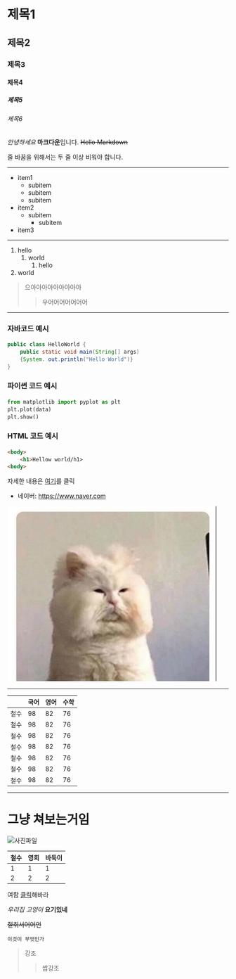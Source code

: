 # 제목1

## 제목2

### 제목3

#### 제목4

##### 제목5

###### 제목6

*안녕하세요* **마크다운**입니다.
~~Hello Markdown~~

줄 바꿈을 위해서는 두 줄 이상 비워야 합니다.

---

- item1
  - subitem
  * subitem
  - subitem
- item2
  - subitem
    - subitem
- item3

---

1. hello
   1. world
      1. hello
2. world

>으아아아아아아아아아
>   >우어어어어어어어

---

### 자바코드 예시
```java
public class HelloWorld {
    public static void main(String[] args)
    {System. out.println("Hello World")}
}
```
### 파이썬 코드 예시
```python
from matplotlib import pyplot as plt
plt.plot(data)
plt.show()
```
### HTML 코드 예시
```html
<body>
    <h1>Hellow world/h1>
<body>
```

자세한 내용은 [여기](https://www.naver.com)를 클릭
- 네이버: <https://www.naver.com>
  
![강호동고양이](사각고양이.jpg)

---
|  | 국어 | 영어 | 수학 |
|--|----|--|----|
| 철수 | 98 | 82 | 76 |
| 철수 | 98 | 82 | 76 |
| 철수 | 98 | 82 | 76 |
| 철수 | 98 | 82 | 76 |
| 철수 | 98 | 82 | 76 |
| 철수 | 98 | 82 | 76 |
| 철수 | 98 | 82 | 76 |


---
# 그냥 쳐보는거임

![사진파일](../NeoJHS/image123/손절했다.jpg)




|철수|영희|바둑이|
|-|-|-|
|1|1|1|
|2|2|2|


여함 [클릭](https://www.naver.com)해바라

*우리집 고양이* **요기있네**

~~절취서어어언~~

```
이것이 무엇인가
```

>강조
>> 쌉강조